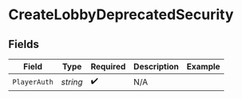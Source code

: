 # CreateLobbyDeprecatedSecurity


## Fields

| Field              | Type               | Required           | Description        | Example            |
| ------------------ | ------------------ | ------------------ | ------------------ | ------------------ |
| `PlayerAuth`       | *string*           | :heavy_check_mark: | N/A                |                    |